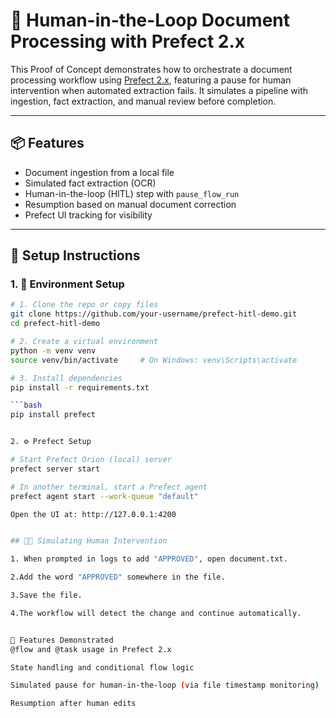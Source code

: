 # 🧠 Human-in-the-Loop Document Processing with Prefect 2.x

This Proof of Concept demonstrates how to orchestrate a document processing workflow using [Prefect 2.x](https://docs.prefect.io/), featuring a pause for human intervention when automated extraction fails. It simulates a pipeline with ingestion, fact extraction, and manual review before completion.

---

## 📦 Features

- Document ingestion from a local file
- Simulated fact extraction (OCR)
- Human-in-the-loop (HITL) step with `pause_flow_run`
- Resumption based on manual document correction
- Prefect UI tracking for visibility

---

## 🧰 Setup Instructions

### 1. 🔧 Environment Setup

```bash
# 1. Clone the repo or copy files
git clone https://github.com/your-username/prefect-hitl-demo.git
cd prefect-hitl-demo

# 2. Create a virtual environment
python -m venv venv
source venv/bin/activate     # On Windows: venv\Scripts\activate

# 3. Install dependencies
pip install -r requirements.txt

```bash
pip install prefect


2. ⚙️ Prefect Setup

# Start Prefect Orion (local) server
prefect server start

# In another terminal, start a Prefect agent
prefect agent start --work-queue "default"

Open the UI at: http://127.0.0.1:4200


## 👨‍💻 Simulating Human Intervention

1. When prompted in logs to add "APPROVED", open document.txt.

2.Add the word "APPROVED" somewhere in the file.

3.Save the file.

4.The workflow will detect the change and continue automatically.


🧪 Features Demonstrated
@flow and @task usage in Prefect 2.x

State handling and conditional flow logic

Simulated pause for human-in-the-loop (via file timestamp monitoring)

Resumption after human edits